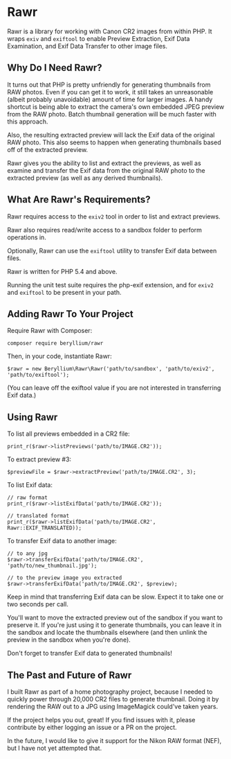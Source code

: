 Rawr
===

Rawr is a library for working with Canon CR2 images from within PHP. It wraps `exiv` and `exiftool` to enable Preview Extraction, Exif Data Examination, and Exif Data Transfer to other image files.

Why Do I Need Rawr?
---

It turns out that PHP is pretty unfriendly for generating thumbnails from RAW photos. Even if you can get it to work, it still takes an unreasonable (albeit probably unavoidable) amount of time for larger images. A handy shortcut is being able to extract the camera's own embedded JPEG preview from the RAW photo. Batch thumbnail generation will be much faster with this approach.

Also, the resulting extracted preview will lack the Exif data of the original RAW photo. This also seems to happen when generating thumbnails based off of the extracted preview.

Rawr gives you the ability to list and extract the previews, as well as examine and transfer the Exif data from the original RAW photo to the extracted preview (as well as any derived thumbnails).

What Are Rawr's Requirements?
---

Rawr requires access to the `exiv2` tool in order to list and extract previews.

Rawr also requires read/write access to a sandbox folder to perform operations in.

Optionally, Rawr can use the `exiftool` utility to transfer Exif data between files.

Rawr is written for PHP 5.4 and above.

Running the unit test suite requires the php-exif extension, and for `exiv2` and `exiftool` to be present in your path.

Adding Rawr To Your Project
---

Require Rawr with Composer:

    composer require beryllium/rawr
    
Then, in your code, instantiate Rawr:

    $rawr = new Beryllium\Rawr\Rawr('path/to/sandbox', 'path/to/exiv2', 'path/to/exiftool');

(You can leave off the exiftool value if you are not interested in transferring Exif data.)

Using Rawr
---

To list all previews embedded in a CR2 file:

    print_r($rawr->listPreviews('path/to/IMAGE.CR2'));
    
To extract preview #3:

    $previewFile = $rawr->extractPreview('path/to/IMAGE.CR2', 3);
    
To list Exif data:

    // raw format
    print_r($rawr->listExifData('path/to/IMAGE.CR2'));
    
    // translated format
    print_r($rawr->listExifData('path/to/IMAGE.CR2', Rawr::EXIF_TRANSLATED));
    
To transfer Exif data to another image:

    // to any jpg
    $rawr->transferExifData('path/to/IMAGE.CR2', 'path/to/new_thumbnail.jpg');
    
    // to the preview image you extracted
    $rawr->transferExifData('path/to/IMAGE.CR2', $preview);
    
Keep in mind that transferring Exif data can be slow. Expect it to take one or two seconds per call.

You'll want to move the extracted preview out of the sandbox if you want to preserve it. If you're just using it to generate thumbnails, you can leave it in the sandbox and locate the thumbnails elsewhere (and then unlink the preview in the sandbox when you're done).

Don't forget to transfer Exif data to generated thumbnails!

The Past and Future of Rawr
---

I built Rawr as part of a home photography project, because I needed to quickly power through 20,000 CR2 files to generate thumbnail. Doing it by rendering the RAW out to a JPG using ImageMagick could've taken years.
 
If the project helps you out, great! If you find issues with it, please contribute by either logging an issue or a PR on the project.

In the future, I would like to give it support for the Nikon RAW format (NEF), but I have not yet attempted that.